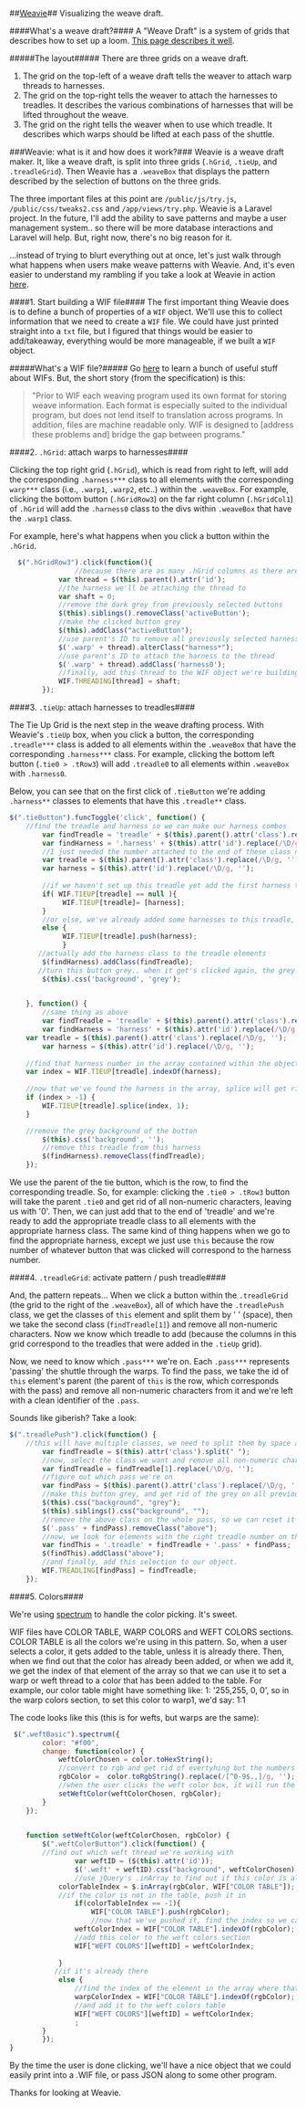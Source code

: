 ##[Weavie](http://weavie.techgno.com)##
Visualizing the weave draft.

####What's a weave draft?####
A "Weave Draft" is a system of grids that describes how to set up a loom. [This page describes it well](http://www.weaverscraft.com/hints.html).

#####The layout#####
There are three grids on a weave draft.

1. The grid on the top-left of a weave draft tells the weaver to attach warp threads to harnesses. 
2. The grid on the top-right tells the weaver to attach the harnesses to treadles. It describes the various combinations of harnesses that will be lifted throughout the weave.
3. The grid on the right tells the weaver when to use which treadle. It describes which warps should be lifted at each pass of the shuttle.

###Weavie: what is it and how does it work?###
Weavie is a weave draft maker. It, like a weave draft, is split into three grids (`.hGrid`, `.tieUp`, and  `.treadleGrid`). Then Weavie has a `.weaveBox` that displays the pattern described by the selection of buttons on the three grids. 

The three important files at this point are `/public/js/try.js`, `/public/css/tweaks2.css` and `/app/views/try.php`. Weavie is a Laravel project. In the future, I'll add the ability to save patterns and maybe a user management system.. so there will be more database interactions and Laravel will help. But, right now, there's no big reason for it.

...instead of trying to blurt everything out at once, let's just walk through what happens when users make weave patterns with Weavie. And, it's even easier to understand my rambling if you take a look at Weavie in action [here](http://weavie.techgno.com).

####1. Start building a WIF file####
The first important thing Weavie does is to define a bunch of properties of a `WIF` object. We'll use this to collect information that we need to create a `WIF` file. We could have just printed straight into a `txt` file, but I figured that things would be easier to add/takeaway, everything would be more manageable, if we built a `WIF` object.

#####What's a WIF file?#####
Go [here](http://www.mhsoft.com/wif/wif1-1.txt) to learn a bunch of useful stuff about WIFs. But, the short story (from the specification) is this: 
>"Prior to WIF each weaving program used its own format for storing weave information.  Each format is especially suited to the individual program, but does not lend itself to translation across programs.  In addition, files are machine readable only. WIF is designed to [address these problems and] bridge the gap between programs."

####2. `.hGrid`: attach warps to harnesses####

Clicking the top right grid (`.hGrid`), which is read from right to left, will add the corresponding `.harness***` class to all elements with the corresponding `warp***` class (i.e., `.warp1`, `.warp2`, etc..) within the `.weaveBox`. For example, clicking the bottom button (`.hGridRow3`) on the far right column (`.hGridCol1`) of `.hGrid` will add the `.harness0` class to the divs within `.weaveBox` that have the `.warp1` class.

For example, here's what happens when you click a button within the `.hGrid`.
```javascript
  $(".hGridRow3").click(function(){
    			//because there are as many .hGrid columns as there are .warp*s, by getting the id of 'this' button's parent, we find the corresponding warp that clicking this button relates to.
			var thread = $(this).parent().attr('id');
			//the harness we'll be attaching the thread to
			var shaft = 0;
			//remove the dark grey from previously selected buttons
			$(this).siblings().removeClass('activeButton');
			//make the clicked button grey
			$(this).addClass("activeButton");
			//use parent's ID to remove all previously selected harnesses
			$('.warp' + thread).alterClass("harness*");
			//use parent's ID to attach the harness to the thread
			$('.warp' + thread).addClass('harness0');
			//finally, add this thread to the WIF object we're building
			WIF.THREADING[thread] = shaft;
		});
```
		
####3. `.tieUp`: attach harnesses to treadles####

The Tie Up Grid is the next step in the weave drafting process. With Weavie's `.tieUp` box, when you click a button, the corresponding `.treadle***` class is added to all elements within the `.weaveBox` that have the corresponding `.harness***` class. For example, clicking the bottom left button (`.tie0 > .tRow3`) will add `.treadle0` to all elements within `.weaveBox` with `.harness0`.

Below, you can see that on the first click of `.tieButton` we're adding `.harness**` classes to elements that have this `.treadle**` class.
```javascript
$(".tieButton").funcToggle('click', function() {
	//find the treadle and harness so we can make our harness combos
        var findTreadle = 'treadle' + $(this).parent().attr('class').replace(/\D/g, '');
        var findHarness = '.harness' + $(this).attr('id').replace(/\D/g, '');
        //I just needed the number attached to the end of these class names
        var treadle = $(this).parent().attr('class').replace(/\D/g, '');
        var harness = $(this).attr('id').replace(/\D/g, '');
        
        //if we haven't set up this treadle yet add the first harness to an array within this WIF.TIEUP object
        if( WIF.TIEUP[treadle] == null ){
             WIF.TIEUP[treadle]= [harness];
        } 
        //or else, we've already added some harnesses to this treadle, push new elements to the array
        else {
             WIF.TIEUP[treadle].push(harness);
             }
       //actually add the harness class to the treadle elements
        $(findHarness).addClass(findTreadle);
       //turn this button grey.. when it get's clicked again, the grey will be removed
        $(this).css('background', 'grey');
       

    }, function() {
    	//same thing as above
        var findTreadle = 'treadle' + $(this).parent().attr('class').replace(/\D/g, '');
        var findHarness = 'harness' + $(this).attr('id').replace(/\D/g, '');
	var treadle = $(this).parent().attr('class').replace(/\D/g, '');
        var harness = $(this).attr('id').replace(/\D/g, '');
		  
	//find that harness number in the array contained within the object, so we can get rid of it.
	var index = WIF.TIEUP[treadle].indexOf(harness);
	
	//now that we've found the harness in the array, splice will get rid of it
	if (index > -1) {
   		WIF.TIEUP[treadle].splice(index, 1);
	}

	//remove the grey background of the button
        $(this).css('background', '');
        //remove this treadle from this harness
        $(findHarness).removeClass(findTreadle);
    });
```
We use the parent of the tie button, which is the row, to find the corresponding treadle. So, for example: clicking the `.tie0 > .tRow3` button will take the parent `.tie0` and get rid of all non-numeric characters, leaving us with '0'. Then, we can just add that to the end of 'treadle' and we're ready to add the appropriate treadle class to all elements with the appropriate harness class. The same kind of thing happens when we go to find the appropriate harness, except we just use `this` because the row number of whatever button that was clicked will correspond to the harness number. 

####4. `.treadleGrid`: activate pattern / push treadle####

And, the pattern repeats... When we click a button within the `.treadleGrid` (the grid to the right of the `.weaveBox`), all of which have the `.treadlePush` class, we get the classes of `this` element and split them by ' ' (space), then we take the second class (`findTreadle[1]`) and remove all non-numeric characters. Now we know which treadle to add (because the columns in this grid correspond to the treadles that were added in the `.tieUp` grid). 

Now, we need to know which `.pass***` we're on. Each `.pass***` represents 'passing' the shuttle through the warps. To find the pass, we take the id of `this` element's parent (the parent of `this` is the row, which corresponds with the pass) and remove all non-numeric characters from it and we're left with a clean identifier of the `.pass`.

Sounds like giberish? Take a look:

```javascript
$(".treadlePush").click(function() {
	//this will have multiple classes, we need to split them by space and get at the one that matters to us
        var findTreadle = $(this).attr('class').split(" ");
        //now, select the class we want and remove all non-numeric characters
        var findTreadle = findTreadle[1].replace(/\D/g, '');
        //figure out which pass we're on
        var findPass = $(this).parent().attr('class').replace(/\D/g, '');
        //make this button grey, and get rid of the grey on all previously selected buttons
        $(this).css("background", "grey");
        $(this).siblings().css("background", "");
        //remove the above class on the whole pass, so we can reset it if the user has already set it
        $('.pass' + findPass).removeClass("above");
        //now, we look for elements with the right treadle number on the right 'pass' and we add the above class which sets the z-index above the weft's z-index (which is 1, so the above class sets the z-index to 2)
        var findThis = '.treadle' + findTreadle + '.pass' + findPass;
        $(findThis).addClass("above");
        //and finally, add this selection to our object.
        WIF.TREADLING[findPass] = findTreadle;
    });
```
####5. Colors####

We're using [spectrum](https://bgrins.github.io/spectrum/) to handle the color picking. It's sweet.

WIF files have COLOR TABLE, WARP COLORS and WEFT COLORS sections. COLOR TABLE is all the colors we're using in this pattern. So, when a user selects a color, it gets added to the table, unless it is already there. Then, when we find out that the color has already been added, or when we add it, we get the index of that element of the array so that we can use it to set a warp or weft thread to a color that has been added to the table. For example, our color table might have something like: 1: '255,255, 0, 0', so in the warp colors section, to set this color to warp1, we'd say: 1:1

The code looks like this (this is for wefts, but warps are the same):
```javascript
 $(".weftBasic").spectrum({
        color: "#f00",
        change: function(color) {
            weftColorChosen = color.toHexString();
            //convert to rgb and get rid of evertyhing but the numbers and some punctuation
            rgbColor =  color.toRgbString().replace(/[^0-9$.,]/g, '');
            //when the user clicks the weft color box, it will run the function below and pass our color in hex and rgb string format
            setWeftColor(weftColorChosen, rgbColor);
        }
    });
    

    function setWeftColor(weftColorChosen, rgbColor) {
        $(".weftColorButton").click(function() {
		//find out which weft thread we're working with
            	var weftID = ($(this).attr('id'));
            	$('.weft' + weftID).css("background", weftColorChosen);
            	//use jQuery's .inArray to find out if this color is already in the table
           	colorTableIndex = $.inArray(rgbColor, WIF["COLOR TABLE"]);
           	//if the color is not in the table, push it in
            	if(colorTableIndex == -1){
            		WIF["COLOR TABLE"].push(rgbColor);
            		//now that we've pushed it, find the index so we can use it in the weft colors section
           		weftColorIndex = WIF["COLOR TABLE"].indexOf(rgbColor);
           		//add this color to the weft colors section
           		WIF["WEFT COLORS"][weftID] = weftColorIndex;
           	
           	} 
           //if it's already there
        	else {
           		//find the index of the element in the array where that rgbColor is found
           		warpColorIndex = WIF["COLOR TABLE"].indexOf(rgbColor);
           		//and add it to the weft colors table
        		WIF["WEFT COLORS"][weftID] = weftColorIndex;
        		;
		}
        });
}
```
By the time the user is done clicking, we'll have a nice object that we could easily print into a .WIF file, or pass JSON along to some other program.

Thanks for looking at Weavie.

